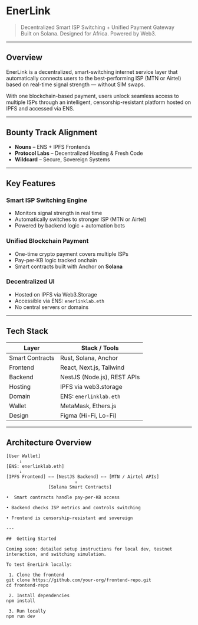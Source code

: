 #  EnerLink

> Decentralized Smart ISP Switching + Unified Payment Gateway  
> Built on Solana. Designed for Africa. Powered by Web3.

---

##  Overview

EnerLink is a decentralized, smart-switching internet service layer that automatically connects users to the best-performing ISP (MTN or Airtel) based on real-time signal strength — without SIM swaps.

With one blockchain-based payment, users unlock seamless access to multiple ISPs through an intelligent, censorship-resistant platform hosted on IPFS and accessed via ENS.

---

##  Bounty Track Alignment

-  **Nouns** – ENS + IPFS Frontends  
-  **Protocol Labs** – Decentralized Hosting & Fresh Code  
-  **Wildcard** – Secure, Sovereign Systems

---

##  Key Features

###  Smart ISP Switching Engine  
- Monitors signal strength in real time  
- Automatically switches to stronger ISP (MTN or Airtel)  
- Powered by backend logic + automation bots

###  Unified Blockchain Payment  
- One-time crypto payment covers multiple ISPs  
- Pay-per-KB logic tracked onchain  
- Smart contracts built with Anchor on **Solana**

###  Decentralized UI  
- Hosted on IPFS via Web3.Storage  
- Accessible via ENS: `enerlinklab.eth`  
- No central servers or domains

---

##  Tech Stack

| Layer            | Stack / Tools               |
|------------------|-----------------------------|
| Smart Contracts  | Rust, Solana, Anchor        |
| Frontend         | React, Next.js, Tailwind    |
| Backend          | NestJS (Node.js), REST APIs |
| Hosting          | IPFS via web3.storage       |
| Domain           | ENS: `enerlinklab.eth`      |
| Wallet           | MetaMask, Ethers.js         |
| Design           | Figma (Hi-Fi, Lo-Fi)        |

---

##  Architecture Overview

```plaintext
[User Wallet]
     ↓
[ENS: enerlinklab.eth]
     ↓
[IPFS Frontend] ←→ [NestJS Backend] ←→ [MTN / Airtel APIs]
                          ↓
                [Solana Smart Contracts]

•  Smart contracts handle pay-per-KB access

• Backend checks ISP metrics and controls switching

• Frontend is censorship-resistant and sovereign

---

##  Getting Started

Coming soon: detailed setup instructions for local dev, testnet interaction, and switching simulation.

To test EnerLink locally:

 1. Clone the frontend
git clone https://github.com/your-org/frontend-repo.git
cd frontend-repo

 2. Install dependencies
npm install

 3. Run locally
npm run dev